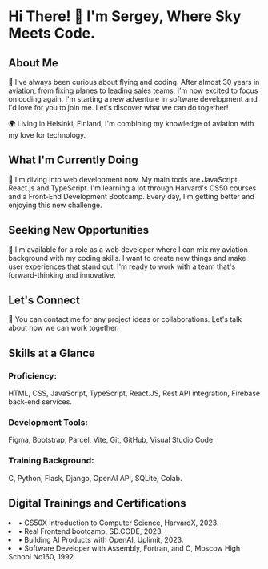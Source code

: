 # Hi There! 👋 I'm Sergey, Where Sky Meets Code.

## About Me

🚀 I've always been curious about flying and coding. After almost 30 years in aviation, from fixing planes to leading sales teams, I'm now excited to focus on coding again. I'm starting a new adventure in software development and I'd love for you to join me. Let's discover what we can do together!

🌍 Living in Helsinki, Finland, I'm combining my knowledge of aviation with my love for technology.

## What I'm Currently Doing

🌱 I'm diving into web development now. My main tools are JavaScript, React.js and TypeScript. I'm learning a lot through Harvard's CS50 courses and a Front-End Development Bootcamp. Every day, I'm getting better and enjoying this new challenge.

## Seeking New Opportunities

🚀 I'm available for a role as a web developer where I can mix my aviation background with my coding skills. I want to create new things and make user experiences that stand out. I'm ready to work with a team that's forward-thinking and innovative.

## Let's Connect

📧 You can contact me for any project ideas or collaborations. Let's talk about how we can work together.

## Skills at a Glance

### Proficiency:

HTML, CSS, JavaScript, TypeScript, React.JS, Rest API integration, Firebase back-end services.

### Development Tools:

Figma, Bootstrap, Parcel, Vite, Git, GitHub, Visual Studio Code

### Training Background:

C, Python, Flask, Django, OpenAI API, SQLite, Colab.

## Digital Trainings and Certifications

<li>• CS50X Introduction to Computer Science, HarvardX, 2023. </li> 
<li>• Real Frontend bootcamp, SD.CODE, 2023. </li>
<li>• Building AI Products with OpenAI, Uplimit, 2023. </li>
<li>• Software Developer with Assembly, Fortran, and C, Moscow High School No160, 1992. </li>
